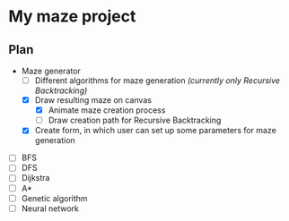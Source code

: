 # My maze project

## Plan

- Maze generator
  - [ ] Different algorithms for maze generation _(currently only Recursive Backtracking)_
  - [x] Draw resulting maze on canvas  
    - [x] Animate maze creation process
    - [ ] Draw creation path for Recursive Backtracking
  - [x] Create form, in which user can set up some parameters for maze generation
- [ ] BFS
- [ ] DFS
- [ ] Dijkstra
- [ ] A\*
- [ ] Genetic algorithm
- [ ] Neural network
